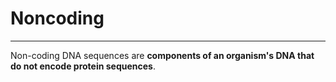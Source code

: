 # Noncoding
---
Non-coding DNA sequences are **components of an organism's DNA that do not encode protein sequences**.